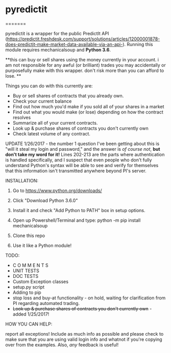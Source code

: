 # pyredictit
=======

pyredictit is a wrapper for the public PredictIt API (https://predictit.freshdesk.com/support/solutions/articles/12000001878-does-predictit-make-market-data-available-via-an-api-).  Running this module requires mechanicalsoup and <b>Python 3.6</b>.

**this can buy or sell shares using the money currently in your account. i am not responsible for any awful (or brilliant) trades you may accidentally or purposefully make with this wrapper. don't risk more than you can afford to lose. **

Things you can do with this currently are:
- Buy or sell shares of contracts that you already own.
- Check your current balance
- Find out how much you'd make if you sold all of your shares in a market
- Find out what you would make (or lose) depending on how the contract resolves
- Summarize all of your current contracts.
- Look up & purchase shares of contracts you don't currently own
- Check latest volume of any contract.

UPDATE 1/26/2017 - the number 1 question I've been getting about this is "will it steal my login and password," and the answer is *of course not*, <b>but don't take my word for it!</b> Lines 202-213 are the parts where authentication is handled specifically, and I suspect that even people who don't fully understand Python's syntax will be able to see and verify for themselves that this information isn't transmitted anywhere beyond PI's server.

INSTALLATION:

1. Go to https://www.python.org/downloads/

2. Click "Download Python 3.6.0"

3. Install it and check "Add Python to PATH"  box in setup options.

4. Open up Powershell/Terminal and type: python -m pip install mechanicalsoup

5. Clone this repo

6. Use it like a Python module!

TODO:
* C O M M E N T S
* UNIT TESTS
* DOC TESTS
* Custom Exception classes
* setup.py script
* Adding to pip
* stop loss and buy-at functionality - on hold, waiting for clarification from PI regarding automated trading.
* <s>Look up & purchase shares of contracts you don't currently own</s> - added 1/25/2017!

HOW YOU CAN HELP:

report all exceptions!  Include as much info as possible and please check to make sure that you are using valid login info and whatnot if you're copying over from the examples.  Also, *any* feedback is useful! 

